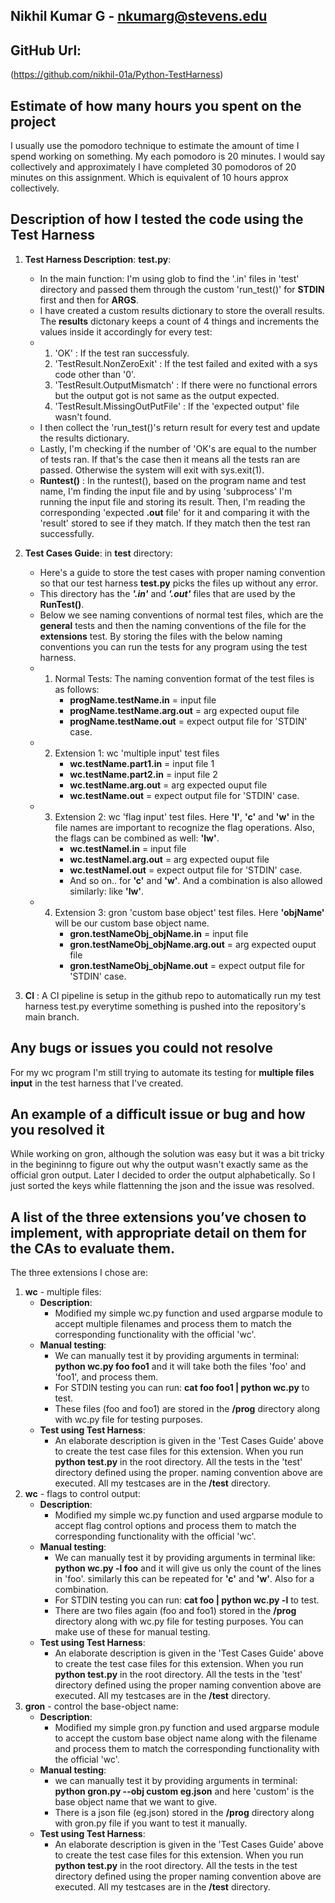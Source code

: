 ## Nikhil Kumar G - nkumarg@stevens.edu

## GitHub Url:
(https://github.com/nikhil-01a/Python-TestHarness)

## Estimate of how many hours you spent on the project
I usually use the pomodoro technique to estimate the amount of time I spend working on something. My each pomodoro is 20 minutes. I would say collectively and approximately I have completed 30 pomodoros of 20 minutes on this assignment. Which is equivalent of 10 hours approx collectively.

## Description of how I tested the code using the Test Harness
1. **Test Harness Description**: **test.py**:
   - In the main function: I'm using glob to find the '.in' files in 'test' directory and passed them through the custom 'run_test()' for **STDIN** first and then for **ARGS**.
   - I have created a custom results dictionary to store the overall results. The **results** dictonary keeps a count of 4 things and increments the values inside it accordingly for every test:
   - 1. 'OK' : If the test ran successfuly.
     2. 'TestResult.NonZeroExit' : If the test failed and exited with a sys code other than '0'.
     3. 'TestResult.OutputMismatch' : If there were no functional errors but the output got is not same as the output expected.
     4. 'TestResult.MissingOutPutFile' : If the 'expected output' file wasn't found.
   - I then collect the 'run_test()'s return result for every test and update the results dictionary.
   - Lastly, I'm checking if the number of 'OK's are equal to the number of tests ran. If that's the case then it means all the tests ran are passed. Otherwise the system will exit with sys.exit(1).
   - **Runtest()** : In the runtest(), based on the program name and test name, I'm finding the input file and by using 'subprocess' I'm running the input file and storing its result. Then, I'm reading the corresponding 'expected **.out** file' for it and comparing it with the 'result' stored to see if they match. If they match then the test ran successfully.
     
2. **Test Cases Guide**: in **test** directory:
   - Here's a guide to store the test cases with proper naming convention so that our test harness **test.py** picks the files up without any error. 
   - This directory has the ***'.in'*** and ***'.out'*** files that are used by the **RunTest()**.
   - Below we see naming conventions of normal test files, which are the **general** tests and then the naming conventions of the file for the **extensions** test. By storing the files with the below naming conventions you can run the tests for any program using the test harness.
   - 1. Normal Tests: The naming convention format of the test files is as follows:
        - **progName.testName.in** = input file
        - **progName.testName.arg.out** = arg expected ouput file
        - **progName.testName.out** = expect output file for 'STDIN' case.
   - 2. Extension 1: wc 'multiple input' test files
        - **wc.testName.part1.in** = input file 1
        - **wc.testName.part2.in** = input file 2
        - **wc.testName.arg.out** = arg expected ouput file
        - **wc.testName.out** = expect output file for 'STDIN' case.
   - 3. Extension 2: wc 'flag input' test files. Here **'l'**, **'c'** and **'w'** in the file names are important to recognize the flag operations. Also, the flags can be combined as well: **'lw'**. 
        - **wc.testNamel.in** = input file
        - **wc.testNamel.arg.out** = arg expected ouput file
        - **wc.testNamel.out** = expect output file for 'STDIN' case.
        - And so on.. for **'c'** and **'w'**. And a combination is also allowed similarly: like **'lw'**.
   - 4. Extension 3: gron 'custom base object' test files. Here **'objName'** will be our custom base object name.
        - **gron.testNameObj_objName.in** = input file
        - **gron.testNameObj_objName.arg.out** = arg expected ouput file
        - **gron.testNameObj_objName.out** = expect output file for 'STDIN' case.
       
3. **CI** : A CI pipeline is setup in the github repo to automatically run my test harness test.py everytime something is pushed into the repository's main branch.
 
## Any bugs or issues you could not resolve

For my wc program I'm still trying to automate its testing for **multiple files input** in the test harness that I've created.  

## An example of a difficult issue or bug and how you resolved it

While working on gron, although the solution was easy but it was a bit tricky in the begininng to figure out why the output wasn't exactly same as the official gron output. Later I decided to order the output alphabetically. So I just sorted the keys while flattenning the json and the issue was resolved.

## A list of the three extensions you’ve chosen to implement, with appropriate detail on them for the CAs to evaluate them.
The three extensions I chose are:
1. **wc** - multiple files:
   - **Description**:
      - Modified my simple wc.py function and used argparse module to accept multiple filenames and process them to match the corresponding functionality with the official 'wc'.
   - **Manual testing**:
      - We can manually test it by providing arguments in terminal: **python wc.py foo foo1** and it will take both the files 'foo' and 'foo1', and process them.
      - For STDIN testing you can run: **cat foo foo1 | python wc.py** to test.
      - These files (foo and foo1) are stored in the **/prog** directory along with wc.py file for testing purposes.
   - **Test using Test Harness**:
      - An elaborate description is given in the 'Test Cases Guide' above to create the test case files for this extension. When you run **python test.py** in the root directory. All the tests in the 'test' directory defined using the proper.  naming convention above are executed. All my testcases are in the **/test** directory.
3. **wc** - flags to control output:
   - **Description**:
      - Modified my simple wc.py function and used argparse module to accept flag control options and process them to match the corresponding functionality with the official 'wc'.
   - **Manual testing**:
      - We can manually test it by providing arguments in terminal like: **python wc.py -l foo** and it will give us only the count of the lines in 'foo'. similarly this can be repeated for **'c'** and **'w'**. Also for a combination.
      - For STDIN testing you can run: **cat foo | python wc.py -l** to test.
      - There are two files again (foo and foo1) stored in the **/prog** directory along with wc.py file for testing purposes. You can make use of these for manual testing.
   - **Test using Test Harness**:
      - An elaborate description is given in the 'Test Cases Guide' above to create the test case files for this extension. When you run **python test.py** in the root directory. All the tests in the 'test' directory defined using the proper naming convention above are executed. All my testcases are in the **/test** directory.
4. **gron** - control the base-object name:
   - **Description**:
      - Modified my simple gron.py function and used argparse module to accept the custom base object name along with the filename and process them to match the corresponding functionality with the official 'wc'.
   - **Manual testing**:
      - we can manually test it by providing arguments in terminal: **python gron.py --obj custom eg.json** and here 'custom' is the base object name that we want to give.
      - There is a json file (eg.json) stored in the **/prog** directory along with gron.py file if you want to test it manually.
   - **Test using Test Harness**:
      - An elaborate description is given in the 'Test Cases Guide' above to create the test case files for this extension. When you run **python test.py** in the root directory. All the tests in the test directory defined using the proper naming convention above are executed. All my testcases are in the **/test** directory.
   
